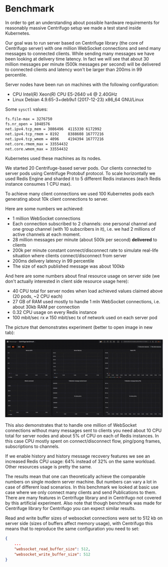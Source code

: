# Benchmark

In order to get an understanding about possible hardware requirements for reasonably massive Centrifugo setup we made a test stand inside Kubernetes.

Our goal was to run server based on Centrifuge library (the core of Centrifugo server) with one million WebSocket connections and send many messages to connected clients. While sending many messages we have been looking at delivery time latency. In fact we will see that about 30 million messages per minute (500k messages per second) will be delivered to connected clients and latency won't be larger than 200ms in 99 percentile.

Server nodes have been run on machines with the following configuration:

* CPU Intel(R) Xeon(R) CPU E5-2640 v4 @ 2.40GHz
* Linux Debian 4.9.65-3+deb9u1 (2017-12-23) x86_64 GNU/Linux 

Some `sysctl` values:

```
fs.file-max = 3276750
fs.nr_open = 1048576
net.ipv4.tcp_mem = 3086496	4115330	6172992
net.ipv4.tcp_rmem = 8192	8388608	16777216
net.ipv4.tcp_wmem = 4096	4194394	16777216
net.core.rmem_max = 33554432
net.core.wmem_max = 33554432
```

Kubernetes used these machines as its nodes. 

We started 20 Centrifuge-based server pods. Our clients connected to server pods using Centrifuge Protobuf protocol. To scale horizontally we used Redis Engine and sharded it to 5 different Redis instances (each Redis instance consumes 1 CPU max).

To achieve many client connections we used 100 Kubernetes pods each generating about 10k client connections to server.

Here are some numbers we achieved:

* 1 million WebSocket connections
* Each connection subscribed to 2 channels: one personal channel and one group channel (with 10 subscribers in it), i.e. we had 2 millions of active channels at each moment.
* 28 million messages per minute (about 500k per second) **delivered** to clients
* 200k per minute constant connect/disconnect rate to simulate real-life situation where clients connect/disconnect from server
* 200ms delivery latency in 99 percentile
* The size of each published message was about 100kb

And here are some numbers about final resource usage on server side (we don't actually interested in client side resource usage here):

* 40 CPU total for server nodes when load achieved values claimed above (20 pods, ~2 CPU each)
* 27 GB of RAM used mostly to handle 1 mln WebSocket connections, i.e. about 30kb RAM per connection
* 0.32 CPU usage on every Redis instance
* 100 mbit/sec rx и 150 mbit/sec tx of network used on each server pod

The picture that demonstrates experiment (better to open image in new tab):

![Benchmark](../images/benchmark.gif)

This also demonstrates that to handle one million of WebSocket connections without many messages sent to clients you need about 10 CPU total for server nodes and about 5% of CPU on each of Redis instances. In this case CPU mostly spent on connect/disconnect flow, ping/pong frames, subscriptions to channels.

If we enable history and history message recovery features we see an increased Redis CPU usage: 64% instead of 32% on the same workload. Other resources usage is pretty the same.

The results mean that one can theoretically achieve the comparable numbers on single modern server machine. But numbers can vary a lot in case of different load scenarios. In this benchmark we looked at basic use case where we only connect many clients and send Publications to them. There are many features in Centrifuge library and in Centrifugo not covered by this artificial experiment. Also note that though benchmark was made for Centrifuge library for Centrifugo you can expect similar results.

Read and write buffer sizes of websocket connections were set to 512 kb on server side (sizes of buffers affect memory usage), with Centrifugo this means that to reproduce the same configuration you need to set:

```json
{
    ...
    "websocket_read_buffer_size": 512,
    "websocket_write_buffer_size": 512
}
```
